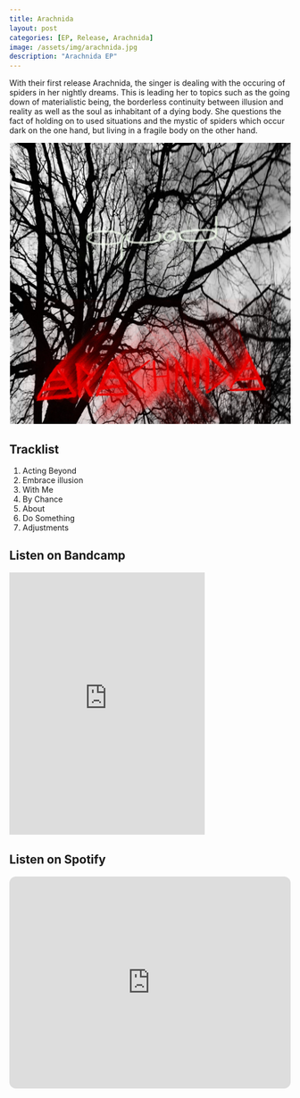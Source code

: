 ```yaml
---
title: Arachnida
layout: post
categories: [EP, Release, Arachnida]
image: /assets/img/arachnida.jpg
description: "Arachnida EP"
---
```


With their first release Arachnida, the singer is dealing with the occuring of spiders in her nightly dreams. This is leading her to topics
such as the going down of materialistic being, the borderless continuity between illusion and reality as well as the soul as inhabitant of a dying body. She questions the fact of holding on to used
situations and the mystic of spiders which occur dark on the one hand, but living in a fragile body on the other hand.

 <img src="/assets/img/arachnida.jpg" alt="Cover of Arachnida">

## Tracklist
1. Acting Beyond
1. Embrace illusion
1. With Me
1. By Chance
1. About
1. Do Something
1. Adjustments

## Listen on Bandcamp
<iframe style="border: 0; width: 350px; height: 470px;" src="https://bandcamp.com/EmbeddedPlayer/album=2858708290/size=large/bgcol=ffffff/linkcol=0687f5/tracklist=false/transparent=true/" seamless><a href="https://quod.bandcamp.com/album/arachnida">Arachnida by Quod</a></iframe>

## Listen on Spotify
<iframe style="border-radius:12px" src="https://open.spotify.com/embed/album/7cu9ddJPwRHWtJXXaNKZ9a?utm_source=generator" width="100%" height="380" frameBorder="0" allowfullscreen="" allow="autoplay; clipboard-write; encrypted-media; fullscreen; picture-in-picture" loading="lazy"></iframe>
